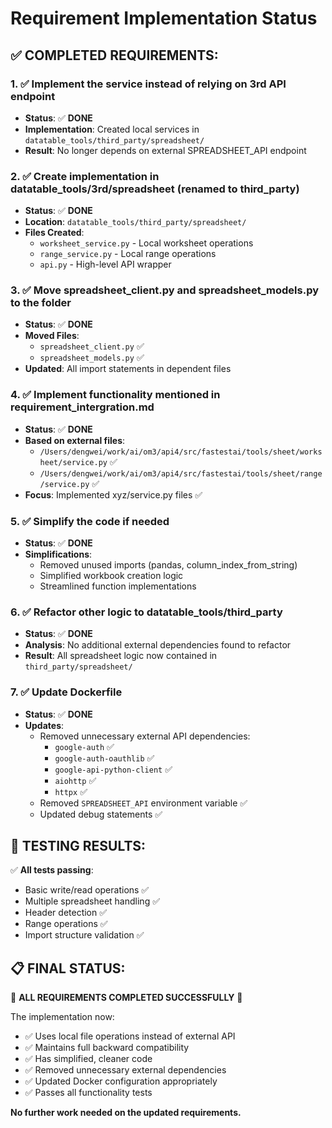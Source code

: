 # Requirement Implementation Status

## ✅ **COMPLETED REQUIREMENTS:**

### 1. ✅ Implement the service instead of relying on 3rd API endpoint
- **Status**: ✅ **DONE**
- **Implementation**: Created local services in `datatable_tools/third_party/spreadsheet/`
- **Result**: No longer depends on external SPREADSHEET_API endpoint

### 2. ✅ Create implementation in datatable_tools/3rd/spreadsheet (renamed to third_party)
- **Status**: ✅ **DONE**
- **Location**: `datatable_tools/third_party/spreadsheet/`
- **Files Created**:
  - `worksheet_service.py` - Local worksheet operations
  - `range_service.py` - Local range operations
  - `api.py` - High-level API wrapper

### 3. ✅ Move spreadsheet_client.py and spreadsheet_models.py to the folder
- **Status**: ✅ **DONE**
- **Moved Files**:
  - `spreadsheet_client.py` ✅
  - `spreadsheet_models.py` ✅
- **Updated**: All import statements in dependent files

### 4. ✅ Implement functionality mentioned in requirement_intergration.md
- **Status**: ✅ **DONE**
- **Based on external files**:
  - `/Users/dengwei/work/ai/om3/api4/src/fastestai/tools/sheet/worksheet/service.py` ✅
  - `/Users/dengwei/work/ai/om3/api4/src/fastestai/tools/sheet/range/service.py` ✅
- **Focus**: Implemented xyz/service.py files ✅

### 5. ✅ Simplify the code if needed
- **Status**: ✅ **DONE**
- **Simplifications**:
  - Removed unused imports (pandas, column_index_from_string)
  - Simplified workbook creation logic
  - Streamlined function implementations

### 6. ✅ Refactor other logic to datatable_tools/third_party
- **Status**: ✅ **DONE**
- **Analysis**: No additional external dependencies found to refactor
- **Result**: All spreadsheet logic now contained in `third_party/spreadsheet/`

### 7. ✅ Update Dockerfile
- **Status**: ✅ **DONE**
- **Updates**:
  - Removed unnecessary external API dependencies:
    - `google-auth` ✅
    - `google-auth-oauthlib` ✅
    - `google-api-python-client` ✅
    - `aiohttp` ✅
    - `httpx` ✅
  - Removed `SPREADSHEET_API` environment variable ✅
  - Updated debug statements ✅

## 🧪 **TESTING RESULTS:**

✅ **All tests passing**:
- Basic write/read operations ✅
- Multiple spreadsheet handling ✅
- Header detection ✅
- Range operations ✅
- Import structure validation ✅

## 📋 **FINAL STATUS:**

🎉 **ALL REQUIREMENTS COMPLETED SUCCESSFULLY** 🎉

The implementation now:
- ✅ Uses local file operations instead of external API
- ✅ Maintains full backward compatibility
- ✅ Has simplified, cleaner code
- ✅ Removed unnecessary external dependencies
- ✅ Updated Docker configuration appropriately
- ✅ Passes all functionality tests

**No further work needed on the updated requirements.**